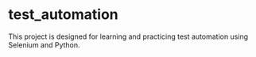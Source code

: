 # test_automation

This project is designed for learning and practicing test automation using Selenium and Python.